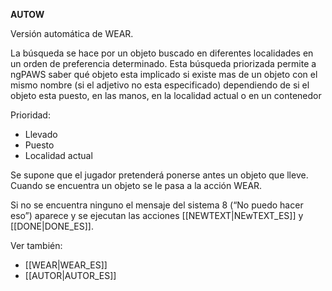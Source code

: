 **AUTOW**

Versión automática de WEAR.

La búsqueda se hace por un objeto buscado en diferentes localidades en un orden de preferencia determinado. Esta búsqueda priorizada permite a ngPAWS saber qué objeto esta implicado si existe mas de un objeto con el mismo nombre (si el adjetivo no esta especificado) dependiendo de si el objeto esta puesto, en las manos, en la localidad actual o en un contenedor

Prioridad:

* Llevado
* Puesto
* Localidad actual

Se supone que el jugador pretenderá ponerse antes un objeto que lleve. Cuando se encuentra un objeto se le pasa a la acción WEAR. 

Si no se encuentra ninguno el mensaje del sistema 8 (“No puedo hacer eso”) aparece y se ejecutan las acciones [[NEWTEXT|NEwTEXT_ES]] y [[DONE|DONE_ES]].


Ver también:

* [[WEAR|WEAR_ES]]
* [[AUTOR|AUTOR_ES]]